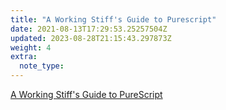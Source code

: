 ```yaml
---
title: "A Working Stiff's Guide to Purescript"
date: 2021-08-13T17:29:53.25257504Z
updated: 2023-08-28T21:15:43.297873Z
weight: 4
extra:
  note_type:  
---
```


[A Working Stiff's Guide to PureScript](https://reaktor.github.io/purescript-workshop/#/)

